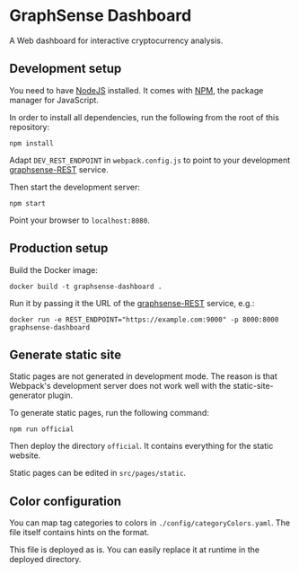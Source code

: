 # GraphSense Dashboard

A Web dashboard for interactive cryptocurrency analysis.

## Development setup

You need to have [NodeJS][nodejs] installed. It comes with [NPM][npm],
the package manager for JavaScript.

In order to install all dependencies, run the following from the root of this repository:

    npm install

Adapt `DEV_REST_ENDPOINT` in `webpack.config.js` to point to your development
[graphsense-REST][graphsense-rest] service.

Then start the development server:

    npm start

Point your browser to `localhost:8080`.

## Production setup

Build the Docker image:

    docker build -t graphsense-dashboard .

Run it by passing it the URL of the [graphsense-REST][graphsense-rest]
service, e.g.: 

    docker run -e REST_ENDPOINT="https://example.com:9000" -p 8000:8000 graphsense-dashboard

## Generate static site

Static pages are not generated in development mode. The reason is that Webpack's development server does not work well with the static-site-generator plugin.

To generate static pages, run the following command:

    npm run official

Then deploy the directory `official`. It contains everything for the static website.

Static pages can be edited in `src/pages/static`.

## Color configuration

You can map tag categories to colors in `./config/categoryColors.yaml`. The file itself contains hints on the format.

This file is deployed as is. You can easily replace it at runtime in the deployed directory.

[nodejs]: https://nodejs.org
[npm]: https://www.npmjs.com
[graphsense-rest]: https://github.com/graphsense/graphsense-rest
